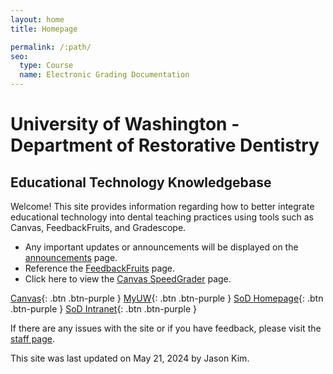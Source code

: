 ```yaml
---
layout: home
title: Homepage

permalink: /:path/
seo:
  type: Course
  name: Electronic Grading Documentation
---
```


# University of Washington - Department of Restorative Dentistry
## Educational Technology Knowledgebase

Welcome! This site provides information regarding how to better integrate educational technology into dental teaching practices using tools such as Canvas, FeedbackFruits, and Gradescope.

- Any important updates or announcements will be displayed on the [announcements](announcements.md) page.
- Reference the [FeedbackFruits](feedbackfruits.md) page.
- Click here to view the [Canvas SpeedGrader](speedgrader.md) page.

[Canvas](https://canvas.uw.edu){: .btn .btn-purple }
[MyUW](https://my.uw.edu){: .btn .btn-purple }
[SoD Homepage](https://dental.uw.edu){: .btn .btn-purple }
[SoD Intranet](https://uwnetid.sharepoint.com/sites/sod/){: .btn .btn-purple }






If there are any issues with the site or if you have feedback, please visit the [staff page](staff.md).




This site was last updated on May 21, 2024 by Jason Kim.
